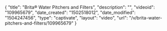 {
    "title": "Brita&reg; Water Pitchers and Filters",
    "description": "",
    "videoid": "109965679",
    "date_created": "1502518012",
    "date_modified": "1504247456",
    "type": "captivate",
    "layout": "video",
    "url": "\/v\/brita-water-pitchers-and-filters\/109965679"
}